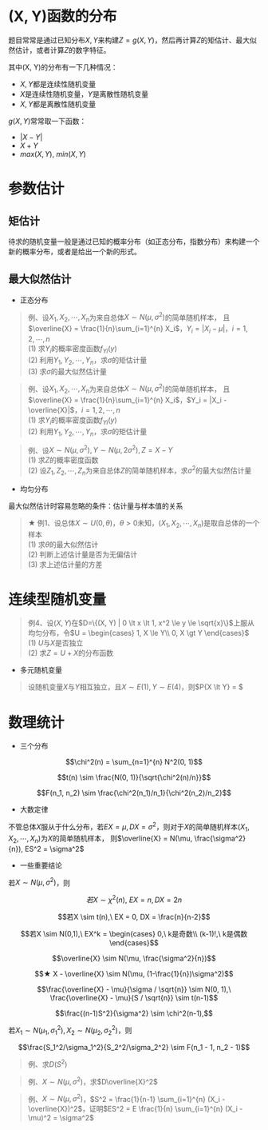 <script>
  document.addEventListener('DOMContentLoaded', () => {
    pars = document.querySelectorAll('blockquote>p')
    for (let i = 0; i < pars.length; i++) {
      pars[i].innerHTML = pars[i].innerHTML.replaceAll(/<br\s*[\/]?>/gi, '\\\\')
    }
  })
</script>
<script type="text/x-mathjax-config">
  MathJax.Hub.Config({
    tex2jax: {
      inlineMath: [ ['$','$'], ["\\(","\\)"] ],
      processEscapes: true
    }
  });
</script>
<script type="text/javascript"
  src="https://cdn.mathjax.org/mathjax/latest/MathJax.js?config=TeX-AMS-MML_HTMLorMML">
</script>

# (X, Y)函数的分布

题目常常是通过已知分布$X, Y$来构建$Z=g(X, Y)$，然后再计算$Z$的矩估计、最大似然估计，或者计算$Z$的数字特征。

其中(X, Y)的分布有一下几种情况：
+ $X, Y$都是连续性随机变量
+ $X$是连续性随机变量，$Y$是离散性随机变量 
+ $X, Y$都是离散性随机变量

$g(X, Y)$常常取一下函数：
+ $|X - Y|$
+ $X + Y$ 
+ $max(X, Y),\ min(X, Y)$

# 参数估计

## 矩估计

待求的随机变量一般是通过已知的概率分布（如正态分布，指数分布）来构建一个新的概率分布，或者是给出一个新的形式。

## 最大似然估计

+ 正态分布

> 例、设$X_1,X_2,\cdots,X_n$为来自总体$X \sim N(\mu,\sigma^2)$的简单随机样本，
> 且$\overline{X} = \frac{1}{n}\sum_{i=1}^{n} X_i$，$Y_i = |X_i - \mu|$，$i=1,2,\cdots,n$  
(1) 求$Y_i$的概率密度函数$f_{Yi}(y)$  
(2) 利用$Y_1,Y_2,\cdots,Y_n$，求$\sigma$的矩估计量  
(3) 求$\sigma$的最大似然估计量 

> 例、设$X_1,X_2,\cdots,X_n$为来自总体$X \sim N(\mu,\sigma^2)$的简单随机样本，
> 且$\overline{X} = \frac{1}{n}\sum_{i=1}^{n} X_i$，$Y_i = |X_i - \overline{X}|$，$i=1,2,\cdots,n$  
(1) 求$Y_i$的概率密度函数$f_{Yi}(y)$  
(2) 利用$Y_1,Y_2,\cdots,Y_n$，求$\sigma$的矩估计量

> 例、设$X \sim N(\mu, \sigma^2), Y \sim N(\mu, 2\sigma^2), Z = X-Y$  
(1) 求$Z$的概率密度函数  
(2) 设$Z_1,Z_2,\cdots,Z_n$为来自总体$Z$的简单随机样本，求$\sigma^2$的最大似然估计量

+ 均匀分布

最大似然估计时容易忽略的条件：估计量与样本值的关系

> ★ 例$1$、设总体$X \sim U(0, \theta)$，$\theta \gt 0$未知，$(X_1, X_2, \cdots, X_n)$是取自总体的一个样本  
(1) 求$\theta$的最大似然估计  
(2) 判断上述估计量是否为无偏估计  
(3) 求上述估计量的方差

# 连续型随机变量

> 例4、设$(X, Y)$在$D=\{(X, Y) | 0 \lt x \lt 1, x^2 \le y \le \sqrt{x}\}$上服从均匀分布，令$U = \begin{cases}
1, X \le Y\\
0, X \gt Y
\end{cases}$  
(1) $U$与$X$是否独立  
(2) 求$Z=U+X$的分布函数

+ 多元随机变量

> 设随机变量$X$与$Y$相互独立，且$X \sim E(1), Y \sim E(4)$，则$P\{X \lt Y\} = $

# 数理统计

+ 三个分布

$$\chi^2(n) = \sum_{n=1}^{n} N^2(0, 1)$$ 

$$t(n) \sim \frac{N(0, 1)}{\sqrt{\chi^2(n)/n}}$$

$$F(n_1, n_2) \sim \frac{\chi^2(n_1)/n_1}{\chi^2(n_2)/n_2}$$ 

+ 大数定律

不管总体$X$服从于什么分布，若$EX=\mu, DX=\sigma^2$，则对于$X$的简单随机样本$(X_1, X_2, \cdots, X_n)$为$X$的简单随机样本，
则$\overline{X} = N(\mu, \frac{\sigma^2}{n}), ES^2 = \sigma^2$

+ 一些重要结论

若$X \sim N(\mu, \sigma^2)$，则

$$若X \sim \chi^2(n),\ EX = n, DX = 2n$$

$$若X \sim t(n),\ EX = 0, DX = \frac{n}{n-2}$$ 

$$若X \sim N(0,1),\ EX^k = \begin{cases}
0,\ k是奇数\\
(k-1)!,\ k是偶数
\end{cases}$$ 

$$\overline{X} \sim N(\mu, \frac{\sigma^2}{n})$$

$$★ X - \overline{X} \sim N(\mu, (1-\frac{1}{n})\sigma^2)$$

$$\frac{\overline{X} - \mu}{\sigma / \sqrt{n}} \sim N(0, 1),\ \frac{\overline{X} - \mu}{S / \sqrt{n}} \sim t(n-1)$$

$$\frac{(n-1)S^2}{\sigma^2} \sim \chi^2(n-1),$$ 

若$X_1 \sim N(\mu_1, \sigma_1^2), X_2 \sim N(\mu_2, \sigma_2^2)$，则

$$\frac{S_1^2/\sigma_1^2}{S_2^2/\sigma_2^2} \sim F(n_1 - 1, n_2 - 1)$$ 

> 例、求$D(S^2)$

> 例、$X \sim N(\mu, \sigma^2)$，求$D\overline{X}^2$ 

> 例、$X \sim N(\mu, \sigma^2)$，$S^2 = \frac{1}{n-1} \sum_{i=1}^{n} (X_i - \overline{X})^2$，证明$ES^2 = E \frac{1}{n} \sum_{i=1}^{n} (X_i - \mu)^2 = \sigma^2$
 
